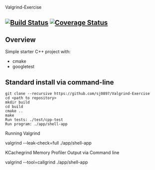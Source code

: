 Valgrind-Exercise

[![Build Status](https://travis-ci.org/dpiet/cpp-boilerplate.svg?branch=master)](https://travis-ci.org/dpiet/cpp-boilerplate)
[![Coverage Status](https://coveralls.io/repos/github/dpiet/cpp-boilerplate/badge.svg?branch=master)](https://coveralls.io/github/dpiet/cpp-boilerplate?branch=master)
---

## Overview

Simple starter C++ project with:

- cmake
- googletest

## Standard install via command-line
```
git clone --recursive https://github.com/sj0897/Valgrind-Exercise
cd <path to repository>
mkdir build
cd build
cmake ..
make
Run tests: ./test/cpp-test
Run program: ./app/shell-app
```

Running Valgrind

valgrind --leak-check=full ./app/shell-app

KCachegrind Memory Profiler Output via Command line

valgrind --tool=callgrind ./app/shell-app